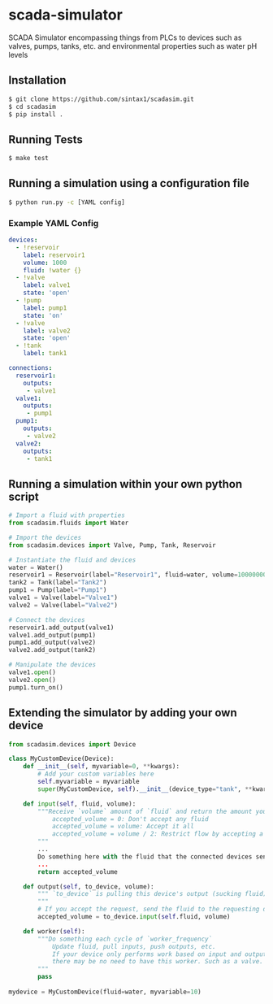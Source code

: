 # scada-simulator
SCADA Simulator encompassing things from PLCs to devices such as valves, pumps, tanks, etc. and environmental properties such as water pH levels

## Installation
```bash
$ git clone https://github.com/sintax1/scadasim.git
$ cd scadasim
$ pip install .
```

## Running Tests
```bash
$ make test
```
## Running a simulation using a configuration file
```bash
$ python run.py -c [YAML config]
```
### Example YAML Config
```yaml
devices:
  - !reservoir
    label: reservoir1
    volume: 1000
    fluid: !water {}
  - !valve
    label: valve1
    state: 'open'
  - !pump
    label: pump1
    state: 'on'
  - !valve
    label: valve2
    state: 'open'
  - !tank
    label: tank1

connections:
  reservoir1:
    outputs: 
     - valve1
  valve1:
    outputs:
     - pump1
  pump1:
    outputs:
     - valve2
  valve2:
    outputs:
     - tank1
```

## Running a simulation within your own python script
```python
# Import a fluid with properties
from scadasim.fluids import Water

# Import the devices
from scadasim.devices import Valve, Pump, Tank, Reservoir

# Instantiate the fluid and devices
water = Water()
reservoir1 = Reservoir(label="Reservoir1", fluid=water, volume=100000000)
tank2 = Tank(label="Tank2")
pump1 = Pump(label="Pump1")
valve1 = Valve(label="Valve1")
valve2 = Valve(label="Valve2")

# Connect the devices
reservoir1.add_output(valve1)
valve1.add_output(pump1)
pump1.add_output(valve2)
valve2.add_output(tank2)

# Manipulate the devices
valve1.open()
valve2.open()
pump1.turn_on()
```

## Extending the simulator by adding your own device
```python
from scadasim.devices import Device

class MyCustomDevice(Device):
    def __init__(self, myvariable=0, **kwargs):
        # Add your custom variables here
        self.myvariable = myvariable
        super(MyCustomDevice, self).__init__(device_type="tank", **kwargs)

    def input(self, fluid, volume):
        """Receive `volume` amount of `fluid` and return the amount your device is willing to receive
            accepted_volume = 0: Don't accept any fluid
            accepted_volume = volume: Accept it all
            accepted_volume = volume / 2: Restrict flow by accepting a fraction of the volume
        """
        ...
        Do something here with the fluid that the connected devices send to your device's input
        ...
        return accepted_volume

    def output(self, to_device, volume):
        """ `to_device` is pulling this device's output (sucking fluid) in the mount of `volume`
        """
        # If you accept the request, send the fluid to the requesting devices input
        accepted_volume = to_device.input(self.fluid, volume)

    def worker(self):
        """Do something each cycle of `worker_frequency`
            Update fluid, pull inputs, push outputs, etc.
            If your device only performs work based on input and output stimulation, 
            there may be no need to have this worker. Such as a valve.
        """
        pass
        
mydevice = MyCustomDevice(fluid=water, myvariable=10) 
        
```

